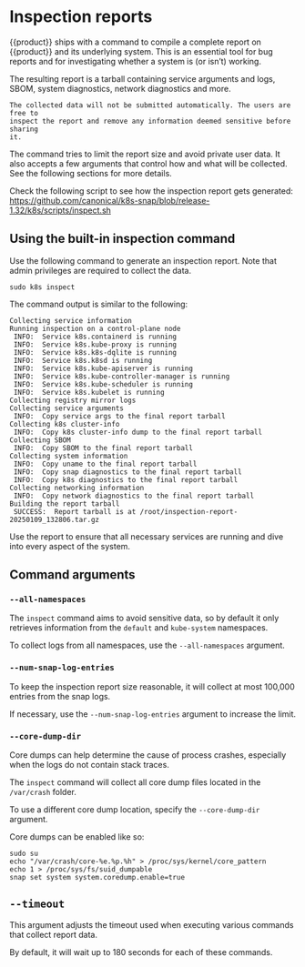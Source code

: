 # Inspection reports

{{product}} ships with a command to compile a complete report on {{product}} and
its underlying system. This is an essential tool for bug reports and for
investigating whether a system is (or isn’t) working.

The resulting report is a tarball containing service arguments and logs, SBOM,
system diagnostics, network diagnostics and more.

```{important}
The collected data will not be submitted automatically. The users are free to
inspect the report and remove any information deemed sensitive before sharing
it.
```

The command tries to limit the report size and avoid private user data. It
also accepts a few arguments that control how and what will be collected.
See the following sections for more details.

Check the following script to see how the inspection report gets generated:
https://github.com/canonical/k8s-snap/blob/release-1.32/k8s/scripts/inspect.sh

## Using the built-in inspection command

Use the following command to generate an inspection report. Note that admin
privileges are required to collect the data.

```
sudo k8s inspect
```

The command output is similar to the following:

```
Collecting service information
Running inspection on a control-plane node
 INFO:  Service k8s.containerd is running
 INFO:  Service k8s.kube-proxy is running
 INFO:  Service k8s.k8s-dqlite is running
 INFO:  Service k8s.k8sd is running
 INFO:  Service k8s.kube-apiserver is running
 INFO:  Service k8s.kube-controller-manager is running
 INFO:  Service k8s.kube-scheduler is running
 INFO:  Service k8s.kubelet is running
Collecting registry mirror logs
Collecting service arguments
 INFO:  Copy service args to the final report tarball
Collecting k8s cluster-info
 INFO:  Copy k8s cluster-info dump to the final report tarball
Collecting SBOM
 INFO:  Copy SBOM to the final report tarball
Collecting system information
 INFO:  Copy uname to the final report tarball
 INFO:  Copy snap diagnostics to the final report tarball
 INFO:  Copy k8s diagnostics to the final report tarball
Collecting networking information
 INFO:  Copy network diagnostics to the final report tarball
Building the report tarball
 SUCCESS:  Report tarball is at /root/inspection-report-20250109_132806.tar.gz
```

Use the report to ensure that all necessary services are running and dive into
every aspect of the system.

## Command arguments

### ``--all-namespaces``

The ``inspect`` command aims to avoid sensitive data, so by default it only
retrieves information from the ``default`` and  ``kube-system`` namespaces.

To collect logs from all namespaces, use the ``--all-namespaces`` argument.

### ``--num-snap-log-entries``

To keep the inspection report size reasonable, it will collect at most
100,000 entries from the snap logs.

If necessary, use the ``--num-snap-log-entries`` argument to increase the limit.

### ``--core-dump-dir``

Core dumps can help determine the cause of process crashes, especially when
the logs do not contain stack traces.

The ``inspect`` command will collect all core dump files located in the
``/var/crash`` folder.

To use a different core dump location, specify the ``--core-dump-dir``
argument.

Core dumps can be enabled like so:

```
sudo su
echo "/var/crash/core-%e.%p.%h" > /proc/sys/kernel/core_pattern
echo 1 > /proc/sys/fs/suid_dumpable
snap set system system.coredump.enable=true
```

## ``--timeout``

This argument adjusts the timeout used when executing various commands that
collect report data.

By default, it will wait up to 180 seconds for each of these commands.
